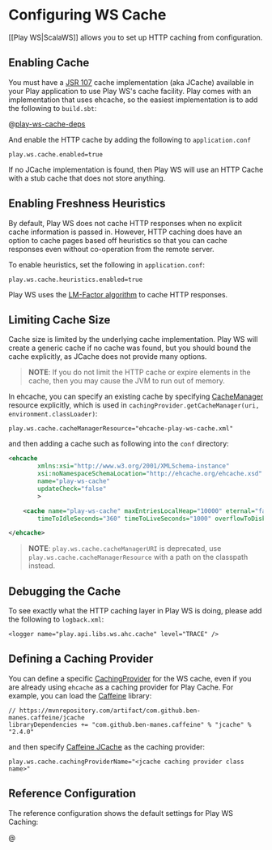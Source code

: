 <!--- Copyright (C) 2009-2019 Lightbend Inc. <https://www.lightbend.com> -->
# Configuring WS Cache

[[Play WS|ScalaWS]] allows you to set up HTTP caching from configuration.

## Enabling Cache

You must have a [JSR 107](https://www.jcp.org/en/jsr/detail?id=107) cache implementation (aka JCache) available in your Play application to use Play WS's cache facility.  Play comes with an implementation that uses ehcache, so the easiest implementation is to add the following to `build.sbt`:

@[play-ws-cache-deps](code/build.sbt)

And enable the HTTP cache by adding the following to `application.conf`

```
play.ws.cache.enabled=true
```

If no JCache implementation is found, then Play WS will use an HTTP Cache with a stub cache that does not store anything.

## Enabling Freshness Heuristics

By default, Play WS does not cache HTTP responses when no explicit cache information is passed in.  However, HTTP caching does have an option to cache pages based off heuristics so that you can cache responses even without co-operation from the remote server.

To enable heuristics, set the following in `application.conf`:

```
play.ws.cache.heuristics.enabled=true
```

Play WS uses the [LM-Factor algorithm]( https://publicobject.com/2015/03/26/how-do-http-caching-heuristics-work/) to cache HTTP responses.

## Limiting Cache Size

Cache size is limited by the underlying cache implementation.  Play WS will create a generic cache if no cache was found, but you should bound the cache explicitly, as JCache does not provide many options.

> **NOTE**: If you do not limit the HTTP cache or expire elements in the cache, then you may cause the JVM to run out of memory.

In ehcache, you can specify an existing cache by specifying [CacheManager](https://static.javadoc.io/javax.cache/cache-api/1.0.0/javax/cache/CacheManager.html) resource explicitly, which is used in `cachingProvider.getCacheManager(uri, environment.classLoader)`:

```
play.ws.cache.cacheManagerResource="ehcache-play-ws-cache.xml"
```

and then adding a cache such as following into the `conf` directory:

```xml
<ehcache
        xmlns:xsi="http://www.w3.org/2001/XMLSchema-instance"
        xsi:noNamespaceSchemaLocation="http://ehcache.org/ehcache.xsd"
        name="play-ws-cache"
        updateCheck="false"
        >

	<cache name="play-ws-cache" maxEntriesLocalHeap="10000" eternal="false"
		timeToIdleSeconds="360" timeToLiveSeconds="1000" overflowToDisk="false" />

</ehcache>
```

> **NOTE**: `play.ws.cache.cacheManagerURI` is deprecated, use `play.ws.cache.cacheManagerResource` with a path on the classpath instead.

## Debugging the Cache

To see exactly what the HTTP caching layer in Play WS is doing, please add the following to `logback.xml`:

```
<logger name="play.api.libs.ws.ahc.cache" level="TRACE" />
```

## Defining a Caching Provider

You can define a specific [CachingProvider](https://static.javadoc.io/javax.cache/cache-api/1.0.0/javax/cache/spi/CachingProvider.html) for the WS cache, even if you are already using `ehcache` as a caching provider for Play Cache.  For example, you can load the [Caffeine](https://github.com/ben-manes/caffeine/wiki) library:

```
// https://mvnrepository.com/artifact/com.github.ben-manes.caffeine/jcache
libraryDependencies += "com.github.ben-manes.caffeine" % "jcache" % "2.4.0"
```

and then specify [Caffeine JCache](https://github.com/ben-manes/caffeine/wiki/JCache) as the caching provider:

```
play.ws.cache.cachingProviderName="<jcache caching provider class name>"
```

## Reference Configuration

The reference configuration shows the default settings for Play WS Caching:

@[](/confs/play-ahc-ws/reference.conf)
